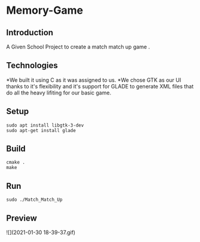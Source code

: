 # Memory-Game
## Introduction
A Given School Project to create a match match up game .
## Technologies
*We built it using C as it was assigned to us. 
*We chose  GTK as our UI thanks to it's flexibility and it's support for GLADE to generate XML files that do all the heavy lifiting for our basic game.
## Setup
```
sudo apt install libgtk-3-dev
sudo apt-get install glade
```
## Build
```
cmake .
make 
```
## Run
```
sudo ./Match_Match_Up
```
## Preview 
![](2021-01-30 18-39-37.gif)
